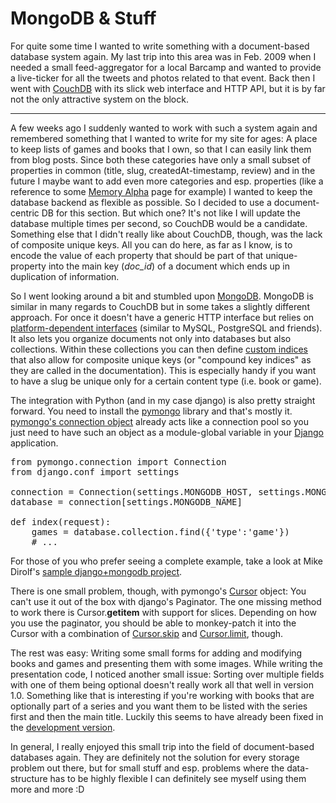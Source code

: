 # MongoDB & Stuff

For quite some time I wanted to write something with a document-based database system again. My last trip into this area was in Feb. 2009 when I needed a small feed-aggregator for a local Barcamp and wanted to provide a live-ticker for all the tweets and photos related to that event.&nbsp;Back then I went with&nbsp;<a href="http://couchdb.apache.org/">CouchDB</a>&nbsp;with its slick web interface and HTTP API, but it is by far not the only attractive system on the block.

-----------

A few weeks ago I suddenly wanted to work with such a system again and remembered something that I wanted to write for my site for ages: A place to keep lists of games and books that I own, so that I can easily link them from blog posts. Since both these categories have only a small subset of properties in common (title, slug, createdAt-timestamp, review) and in the future I maybe want to add even more categories and esp. properties (like a reference to some <a href="http://memory-alpha.org/">Memory Alpha</a>&nbsp;page for example) I wanted to keep the database backend as flexible as possible. So I decided to use a document-centric DB for this section. But which one? It&#39;s not like I will update the database multiple times per second, so CouchDB would be a candidate. Something else that I didn&#39;t really like about CouchDB, though, was the lack of composite unique keys. All you can do here, as far as I know, is to encode the value of each property that should be part of that unique-property into the main key (<i>doc_id</i>) of a document which ends up in duplication of information.

So I went looking around a bit and stumbled upon <a href="http://www.mongodb.org/">MongoDB</a>. MongoDB is similar in many regards to CouchDB but in some takes a slightly different approach. For once it doesn&#39;t have a generic HTTP interface but relies on <a href="http://www.mongodb.org/display/DOCS/Drivers">platform-dependent interfaces</a> (similar to MySQL, PostgreSQL and friends). It also lets you organize documents not only into databases but also collections. Within these collections you can then define <a href="http://www.mongodb.org/display/DOCS/Indexes">custom indices</a> that also allow for composite unique keys (or &quot;compound key indices&quot; as they are called in the documentation). This is especially handy if you want to have a slug be unique only for a certain content type (i.e. book or game).

The integration with Python (and in my case django) is also pretty straight forward. You need to install the <a href="http://pypi.python.org/pypi/pymongo/">pymongo</a> library and that&#39;s mostly it. <a href="http://api.mongodb.org/python/0.16/pymongo.connection.Connection-class.html">pymongo&#39;s connection object</a> already acts like a connection pool so you just need to have such an object as a module-global variable in your <a href="http://www.djangoproject.com">Django</a> application.

<pre class="code">from pymongo.connection import Connection
from django.conf import settings

connection = Connection(settings.MONGODB_HOST, settings.MONGODB_PORT)
database = connection[settings.MONGODB_NAME]

def index(request):
    games = database.collection.find({&#39;type&#39;:&#39;game&#39;})
    # ...</pre>

For those of you who prefer seeing a complete example, take a look at Mike Dirolf&#39;s <a href="http://github.com/mdirolf/DjanMon">sample django+mongodb project</a>.

There is one small problem, though, with pymongo&#39;s <a href="http://api.mongodb.org/python/0.16/pymongo.cursor.Cursor-class.html">Cursor</a> object: You can&#39;t use it out of the box with django&#39;s Paginator. The one missing method to work there is Cursor.__getitem__ with support for slices. Depending on how you use the paginator, you should be able to monkey-patch it into the Cursor with a combination of <a href="http://api.mongodb.org/python/0.16/pymongo.cursor.Cursor-class.html#skip">Cursor.skip</a> and <a href="http://api.mongodb.org/python/0.16/pymongo.cursor.Cursor-class.html#limit">Cursor.limit</a>, though.

The rest was easy: Writing some small forms for adding and modifying books and games and presenting them with some images. While writing the presentation code, I noticed another small issue: Sorting over multiple fields with one of them being optional doesn&#39;t really work all that well in version 1.0. Something like that is interesting if you&#39;re working with books that are optionally part of a series and you want them to be listed with the series first and then the main title. Luckily this seems to have already been fixed in the <a href="http://jira.mongodb.org/browse/SERVER-282">development version</a>.

In general, I really enjoyed this small trip into the field of document-based databases again. They are definitely not the solution for every storage problem out there, but for small stuff and esp. problems where the data-structure has to be highly flexible I can definitely see myself using them more and more :D
